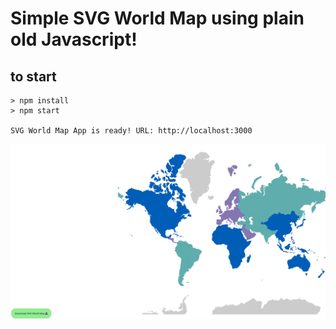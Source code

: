 # Simple SVG World Map using plain old Javascript!

## to start
```
> npm install
> npm start 

SVG World Map App is ready! URL: http://localhost:3000

```
<img src="sample-world.png">
